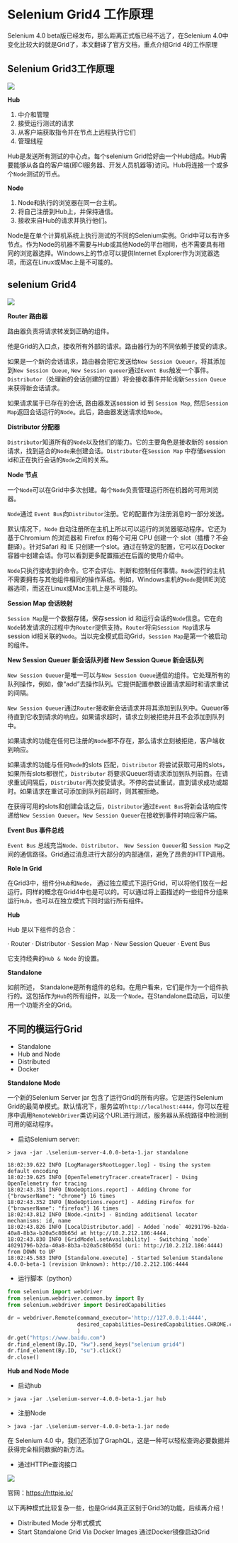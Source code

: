 # Selenium Grid4 工作原理

Selenium 4.0 beta版已经发布，那么距离正式版已经不远了，在Selenium 4.0中变化比较大的就是Grid了，本文翻译了官方文档，重点介绍Grid 4的工作原理


## Selenium Grid3工作原理

![](./img/grid3.png)

__Hub__

1. 中介和管理
2. 接受运行测试的请求
3. 从客户端获取指令并在节点上远程执行它们
4. 管理线程

Hub是发送所有测试的中心点。每个selenium Grid恰好由一个Hub组成。Hub需要能够从各自的客户端(即CI服务器、开发人员机器等)访问。Hub将连接一个或多个`Node`测试的节点。

__Node__

1. Node和执行的浏览器在同一台主机。
2. 将自己注册到Hub上，并保持通信。
3. 接收来自Hub的请求并执行他们。

Node是在单个计算机系统上执行测试的不同的Selenium实例。Grid中可以有许多节点。作为Node的机器不需要与Hub或其他Node的平台相同，也不需要具有相同的浏览器选择。Windows上的节点可以提供Internet Explorer作为浏览器选项，而这在Linux或Mac上是不可能的。


## selenium Grid4


![](./img/grid4.png)

__Router 路由器__

路由器负责将请求转发到正确的组件。
 
他是Grid的入口点，接收所有外部的请求。路由器行为的不同依赖于接受的请求。
 
如果是一个新的会话请求，路由器会把它发送给`New Session Queuer`，将其添加到`New Session Queue`, `New Session queuer`通过`Event Bus`触发一个事件。`Distributor`（处理新的会话创建的位置）将会接收事件并轮询新`Session Queue`来获得新会话请求。
 
如果请求属于已存在的会话, 路由器发送session id 到 `Session Map`, 然后`Session Map`返回会话运行的`Node`。此后，路由器发送请求给`Node`。
 
__Distributor 分配器__
 
`Distributor`知道所有的`Node`以及他们的能力。它的主要角色是接收新的 session 请求，找到适合的`Node`来创建会话。`Distributor`在`Session Map` 中存储session id和正在执行会话的`Node`之间的关系。
 
 
__Node 节点__
 
一个`Node`可以在Grid中多次创建。每个`Node`负责管理运行所在机器的可用浏览器。
 
`Node`通过 `Event Bus`向`Distributor`注册。它的配置作为注册消息的一部分发送。
 
默认情况下，`Node` 自动注册所在主机上所以可以运行的浏览器驱动程序。它还为基于Chromium 的浏览器和 Firefox 的每个可用 CPU 创建一个 slot（插槽？不会翻译）。针对Safari 和 IE 只创建一个slot。通过在特定的配置，它可以在Docker容器中创建会话。你可以看到更多配置描述在后面的使用介绍中。
 
`Node`只执行接收到的命令。它不会评估、判断和控制任何事情。`Node`运行的主机不需要拥有与其他组件相同的操作系统。例如，Windows主机的`Node`提供IE浏览器选项，而这在Linux或Mac主机上是不可能的。
 
__Session Map 会话映射__
 
`Session Map`是一个数据存储，保存session id 和运行会话的`Node`信息。它在向`Node`转发请求的过程中为`Router`提供支持。`Router`将向`Session Map`请求与 session id相关联的`Node`。当以完全模式启动Grid，`Session Map`是第一个被启动的组件。
 
__New Session Queuer 新会话队列者
New Session Queue 新会话队列__
 
`New Session Queuer`是唯一可以与`New Session Queue`通信的组件。它处理所有的队列操作，例如，像“add”去操作队列。它提供配置参数设置请求超时和请求重试的间隔。
 
`New Session Queuer`通过`Router`接收新会话请求并将其添加到队列中。Queuer等待直到它收到请求的响应。如果请求超时，请求立刻被拒绝并且不会添加到队列中。
 
如果请求的功能在任何已注册的`Node`都不存在，那么请求立刻被拒绝，客户端收到响应。
 
如果请求的功能与任何`Node`的slots 匹配，`Distributor` 将尝试获取可用的slots，如果所有slots都很忙，`Distributor` 将要求Queuer将请求添加到队列前面。在请求重试间隔后，`Distributor`再次接受请求。不停的尝试重试，直到请求成功或超时。如果请求在重试可添加到队列前超时，则其被拒绝。
 
在获得可用的slots和创建会话之后，`Distributor`通过`Event Bus`将新会话响应传递给`New Session Queuer`。`New Session Queuer`在接收到事件时响应客户端。
 
__Event Bus 事件总线__
 
`Event Bus` 总线充当`Node`、`Distributor`、 `New Session Queuer`和 `Session Map`之间的通信路径。Grid通过消息进行大部分的内部通信，避免了昂贵的HTTP调用。
 
__Role In Grid__
 
在Grid3中，组件分`Hub`和`Node`， 通过独立模式下运行Grid，可以将他们放在一起运行。同样的概念在Grid4中也是可以的。可以通过将上面描述的一些组件分组来运行`Hub`，也可以在独立模式下同时运行所有组件。
 
__Hub__

Hub 是以下组件的总合：
 
· Router
· Distributor
· Session Map
· New Session Queuer
· Event Bus

它支持经典的`Hub & Node` 的设置。
 
__Standalone__
 
如前所述， Standalone是所有组件的总和。在用户看来，它们是作为一个组件执行的。这包括作为`Hub`的所有组件，以及一个`Node`。在Standalone启动后，可以使用一个功能齐全的Grid。


## 不同的模运行Grid

* Standalone
* Hub and Node
* Distributed
* Docker


__Standalone Mode__

一个新的Selenium Server jar 包含了运行Grid的所有内容。它是运行Selenium Grid的最简单模式。默认情况下，服务监听`http://localhost:4444`，你可以在程序中调用`RemoteWebDriver`类访问这个URL进行测试，服务器从系统路径中检测到可用的驱动程序。

* 启动Selenium server:

```shell
> java -jar .\selenium-server-4.0.0-beta-1.jar standalone

18:02:39.622 INFO [LogManager$RootLogger.log] - Using the system default encoding
18:02:39.625 INFO [OpenTelemetryTracer.createTracer] - Using OpenTelemetry for tracing
18:02:43.351 INFO [NodeOptions.report] - Adding Chrome for {"browserName": "chrome"} 16 times
18:02:43.352 INFO [NodeOptions.report] - Adding Firefox for {"browserName": "firefox"} 16 times
18:02:43.812 INFO [Node.<init>] - Binding additional locator mechanisms: id, name
18:02:43.826 INFO [LocalDistributor.add] - Added `node` 40291796-b2da-40a8-8b3a-b20a5c80b65d at http://10.2.212.186:4444.
18:02:43.830 INFO [GridModel.setAvailability] - Switching `node` 40291796-b2da-40a8-8b3a-b20a5c80b65d (uri: http://10.2.212.186:4444) from DOWN to UP
18:02:45.583 INFO [Standalone.execute] - Started Selenium Standalone 4.0.0-beta-1 (revision Unknown): http://10.2.212.186:4444
```

* 运行脚本（python）
```python
from selenium import webdriver
from selenium.webdriver.common.by import By
from selenium.webdriver import DesiredCapabilities

dr = webdriver.Remote(command_executor='http://127.0.0.1:4444',
                      desired_capabilities=DesiredCapabilities.CHROME.copy()
                      )
dr.get("https://www.baidu.com")
dr.find_element(By.ID, "kw").send_keys("selenium grid4")
dr.find_element(By.ID, "su").click()
dr.close()
```


__Hub and Node Mode__

* 启动hub

```shell
> java -jar .\selenium-server-4.0.0-beta-1.jar hub
```

* 注册Node

```shell
> java -jar .\selenium-server-4.0.0-beta-1.jar node
```

在 Selenium 4.0 中，我们还添加了GraphQL，这是一种可以轻松查询必要数据并获得完全相同数据的新方法。

* 通过HTTPie查询接口

![](./img/HTTPie.png)

官网：https://httpie.io/


以下两种模式比较复杂一些，也是Grid4真正区别于Grid3的功能，后续再介绍！

* Distributed Mode 分布式模式
* Start Standalone Grid Via Docker Images 通过Docker镜像启动Grid

